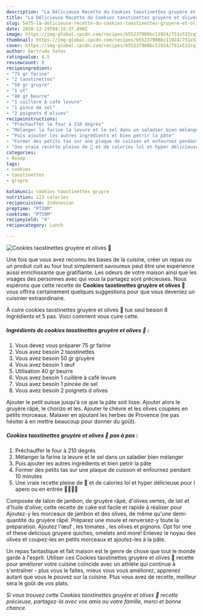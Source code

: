 ```yaml
---
description: "La Délicieuse Recette du Cookies taostinettes gruyère et olives 🧀"
title: "La Délicieuse Recette du Cookies taostinettes gruyère et olives 🧀"
slug: 5475-la-delicieuse-recette-du-cookies-taostinettes-gruyere-et-olives
date: 2020-12-19T04:15:37.890Z
image: https://img-global.cpcdn.com/recipes/b55237908bc11924/751x532cq70/cookies-taostinettes-gruyere-et-olives-🧀-photo-principale-de-la-recette.jpg
thumbnail: https://img-global.cpcdn.com/recipes/b55237908bc11924/751x532cq70/cookies-taostinettes-gruyere-et-olives-🧀-photo-principale-de-la-recette.jpg
cover: https://img-global.cpcdn.com/recipes/b55237908bc11924/751x532cq70/cookies-taostinettes-gruyere-et-olives-🧀-photo-principale-de-la-recette.jpg
author: Gertrude Yates
ratingvalue: 4.5
reviewcount: 8
recipeingredient:
- "75 gr farine"
- "2 taostinettes"
- "50 gr gruyre"
- "1 uf"
- "40 gr beurre"
- "1 cuillère à café levure"
- "1 pince de sel"
- "2 poignets d olives"
recipeinstructions:
- "Préchauffer le four à 210 degrés"
- "Mélanger la farine la levure et le sel dans un saladier bien mélanger"
- "Puis ajouter les autres ingrédients et bien petrir la pâte"
- "Former des petits tas sur une plaque de cuisson et enfournez pendant 10 minutes"
- "Une vraie recette pleine de 🧀 et de calories lol et hyper délicieuse pour l apero ou en entrée 🤩😁✌🏻"
categories:
- Resep
tags:
- cookies
- taostinettes
- gruyre

katakunci: cookies taostinettes gruyre 
nutrition: 123 calories
recipecuisine: Indonesian
preptime: "PT38M"
cooktime: "PT50M"
recipeyield: "4"
recipecategory: Lunch

---
```



![Cookies taostinettes gruyère et olives 🧀](https://img-global.cpcdn.com/recipes/b55237908bc11924/751x532cq70/cookies-taostinettes-gruyere-et-olives-🧀-photo-principale-de-la-recette.jpg)

Une fois que vous avez reconnu les bases de la cuisine, créer un repas ou un produit cuit au four tout simplement savoureux peut être une expérience aussi enrichissante que gratifiante. Les odeurs de votre maison ainsi que les visages des personnes avec qui vous la partagez sont précieuses. Nous espérons que cette recette de <strong> Cookies taostinettes gruyère et olives 🧀 </strong> vous offrira certainement quelques suggestions pour que vous deveniez un cuisinier extraordinaire.

<!--inarticleads1-->

À cuire cookies taostinettes gruyère et olives 🧀 tue seul besion 8 Ingrédients et 5 pas. Voici comment vous cuire cette.

##### Ingrédients de cookies taostinettes gruyère et olives 🧀 :

1. Vous devez vous préparer 75 gr farine
1. Vous avez besoin 2 taostinettes
1. Vous avez besoin 50 gr gruyère
1. Vous avez besoin 1 œuf
1. Utilisation 40 gr beurre
1. Vous avez besoin 1 cuillère à café levure
1. Vous avez besoin 1 pincée de sel
1. Vous avez besoin 2 poignets d olives


Ajouter le petit suisse jusqu&#39;à ce que la pâte soit lisse. Ajouter alors le gruyère râpé, le chorizo et les. Ajouter le chèvre et les olives coupées en petits morceaux. Malaxer en ajoutant les herbes de Provence (ne pas hésiter à en mettre beaucoup pour donner du goût). 

<!--inarticleads2-->

##### Cookies taostinettes gruyère et olives 🧀 pas à pas :

1. Préchauffer le four à 210 degrés
1. Mélanger la farine la levure et le sel dans un saladier bien mélanger
1. Puis ajouter les autres ingrédients et bien petrir la pâte
1. Former des petits tas sur une plaque de cuisson et enfournez pendant 10 minutes
1. Une vraie recette pleine de 🧀 et de calories lol et hyper délicieuse pour l apero ou en entrée 🤩😁✌🏻


Composée de talon de jambon, de gruyère râpé, d&#39;olives vertes, de lait et d&#39;huile d&#39;olive; cette recette de cake est facile et rapide à réaliser pour Ajoutez-y les morceaux de jambon et des olives, de même qu&#39;une demi-quantité du gruyère râpé. Préparez une moule et renversez-y toute la préparation. Ajoutez l&#39;œuf , les tomates , les olives et pignons. Opt for one of these delicious gruyere quiches, omelets and more! Enlevez le noyau des olives et coupez-les en petits morceaux et ajoutez-les à la pâte. 

<!--inarticleads1-->

<p>
Un repas fantastique et fait maison est le genre de chose que tout le monde garde à l'esprit. Utiliser ces Cookies taostinettes gruyère et olives 🧀 recette pour améliorer votre cuisine coïncide avec un athlète qui continue à s'entraîner - plus vous le faites, mieux vous vous améliorez, apprenez autant que vous le pouvez sur la cuisine. Plus vous avez de recette, meilleur sera le goût de vos plats.
</p>

<p>
<i>Si vous trouvez cette Cookies taostinettes gruyère et olives 🧀 recette précieuse, partagez-la avec vos amis ou votre famille, merci et bonne chance.</i>
</p>
